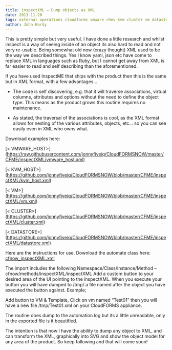 ```yaml
---
title: inspectXML – Dump objects as XML
date: 2013-11-20
tags: external operations cloudforms vmware rhev kvm cluster vm datastore XML
author: John Hardy
---
```


This is pretty simple but very useful. I have done a little research and whilst inspect is a way of seeing inside of an object its also hard to read and not very re-usable. Being somewhat old now (crazy thought) XML used to be the way we described things. Yes I know yaml, json etc have come to replace XML in languages such as Ruby, but I cannot get away from XML is far easier to read and self describing than the aforementioned.

If you have used InspectME that ships with the product then this is the same but in XML format, with a few advantages…

* The code is self discovering, e.g. that it will traverse associations, virtual columns, attributes and options without the need to define the object type. This means as the product grows this routine requires no maintenance.

* As stated, the traversal of the associations is cool, as the XML format allows for nesting of the various attributes, objects, etc… so you can see easily even in XML who owns what.

Download examples here:

[< VMWARE_HOST>]     (<https://raw.githubusercontent.com/jonnyfiveiq/CloudFORMSNOW/master/CFME/inspectXML/vmware_host.xml>)

[< KVM_HOST>]        (<https://github.com/jonnyfiveiq/CloudFORMSNOW/blob/master/CFME/inspectXML/kvm_host.xml>)

[< VM>]              (<https://github.com/jonnyfiveiq/CloudFORMSNOW/blob/master/CFME/inspectXML/vm.xml>)

[< CLUSTER>]         (<https://github.com/jonnyfiveiq/CloudFORMSNOW/blob/master/CFME/inspectXML/cluster.xml>)

[< DATASTORE>]       (<https://github.com/jonnyfiveiq/CloudFORMSNOW/blob/master/CFME/inspectXML/datastore.xml>)

Here are the instructions for use.
Download the automate class here: [cfnow_inspectXML.xml](<https://github.com/jonnyfiveiq/CloudFORMSNOW/blob/master/CFME/inspectXML/cfnow_inspectXML_v1.xml>)

The import includes the following Namespace/Class/Instance/Method – cfnow/methods/inspectXML/inspectXML
Add a custom button to your desired area of the UI pointing to the inspectXML. When you execute your button you will have dumped to /tmp/ a file named after the object you have executed the button against. Example;

Add button to VM & Template, Click on vm named “Test01” then you will have a new file /tmp/Test01.xml on your CloudFORMS appliance.

The routine does dump to the automation log but its a little unreadable, only in the exported file is it beautified.

The intention is that now I have the ability to dump any object to XML, and can transform the XML, graphically into SVG and show the object model for any area of the product. So keep following and that will come soon!
